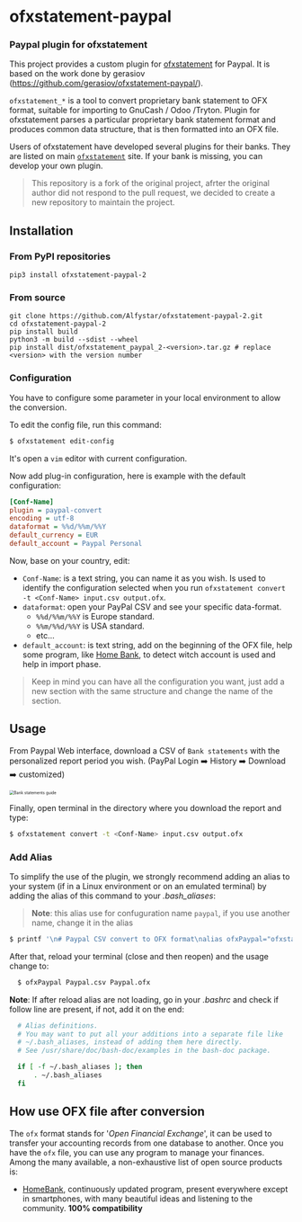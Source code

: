 # ofxstatement-paypal

### Paypal plugin for ofxstatement 

This project provides a custom plugin for [ofxstatement](https://github.com/kedder/ofxstatement) for Paypal. It is based
on the work done by gerasiov (https://github.com/gerasiov/ofxstatement-paypal/).


`ofxstatement_*` is a tool to convert proprietary bank statement to OFX format, suitable for importing to GnuCash / Odoo /Tryton. Plugin for ofxstatement parses a particular proprietary bank statement format and produces common data structure, that is then formatted into an OFX file.

Users of ofxstatement have developed several plugins for their banks. They are listed on main [`ofxstatement`](https://github.com/kedder/ofxstatement) site. If your bank is missing, you can develop your own plugin.

> This repository is a fork of the original project, afrter the original author did not respond to the pull request, we decided to create a new repository to maintain the project.

## Installation

### From PyPI repositories
```
pip3 install ofxstatement-paypal-2
```

### From source
```
git clone https://github.com/Alfystar/ofxstatement-paypal-2.git
cd ofxstatement-paypal-2
pip install build
python3 -m build --sdist --wheel
pip install dist/ofxstatement_paypal_2-<version>.tar.gz # replace <version> with the version number
```

### Configuration

You have to configure some parameter in your local environment to allow the conversion.

To edit the config file, run this command:

```bash
$ ofxstatement edit-config
```
It's open a `vim` editor with current configuration.

Now add plug-in configuration, here is example with the default configuration:

```ini
[Conf-Name]
plugin = paypal-convert
encoding = utf-8
dataformat = %%d/%%m/%%Y
default_currency = EUR
default_account = Paypal Personal
```

Now, base on your country, edit:

- `Conf-Name`: is a text string, you can name it as you wish. Is used to identify the configuration selected when you run `ofxstatement convert -t <Conf-Name> input.csv output.ofx`.
- `dataformat`:  open your PayPal CSV and see your specific data-format.
  - `%%d/%%m/%%Y` is Europe standard.
  - `%%m/%%d/%%Y` is USA standard.
  - etc...
- `default_account`:  is text string, add on the beginning of the OFX file, help some program, like [Home Bank](http://homebank.free.fr/en/index.php), to detect witch account is used and help in import phase.

> Keep in mind you can have all the configuration you want, just add a new section with the same structure and change the name of the section.

## Usage

From Paypal Web interface, download a CSV of  `Bank statements` with the personalized report period you wish. (PayPal Login :arrow_right: History  :arrow_right: Download :arrow_right: customized)

<img src="BankStatements.png" alt="Bank statements guide" style="zoom:50%;" />

Finally, open terminal in the directory where you download the report and type:

```bash
$ ofxstatement convert -t <Conf-Name> input.csv output.ofx
```

### Add Alias
To simplify the use of the plugin, we strongly recommend adding an alias to your system (if in a Linux environment or on an emulated terminal) by adding the alias of this command to your *.bash_aliases*:
> **Note**: this alias use for confuguration name `paypal`, if you use another name, change it in the alias

```bash
$ printf '\n# Paypal CSV convert to OFX format\nalias ofxPaypal="ofxstatement convert -t paypal"\n' >> ~/.bash_aliases
```
After that, reload your terminal (close and then reopen) and the usage change to:
```bash
  $ ofxPaypal Paypal.csv Paypal.ofx
```
**Note**: If after reload alias are not loading, go in your *.bashrc* and check if follow line are present, if not, add it on the end:
```bash
  # Alias definitions.
  # You may want to put all your additions into a separate file like
  # ~/.bash_aliases, instead of adding them here directly.
  # See /usr/share/doc/bash-doc/examples in the bash-doc package.

  if [ -f ~/.bash_aliases ]; then
      . ~/.bash_aliases
  fi
```



## How use OFX file after conversion

The `ofx` format stands for '*Open Financial Exchange*', it can be used to transfer your accounting records from one database to another.
Once you have the `ofx` file, you can use any program to manage your finances.
Among the many available, a non-exhaustive list of open source products is:

- [HomeBank](http://homebank.free.fr/en/index.php), continuously updated program, present everywhere except in smartphones, with many beautiful ideas and listening to the community. **100% compatibility** 
